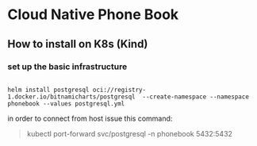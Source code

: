 # Cloud Native Phone Book

## How to install on K8s (Kind)

### set up the basic infrastructure

```shell

helm install postgresql oci://registry-1.docker.io/bitnamicharts/postgresql  --create-namespace --namespace phonebook --values postgresql.yml

```
in order to connect from host issue this command:

> kubectl port-forward svc/postgresql -n phonebook  5432:5432
 